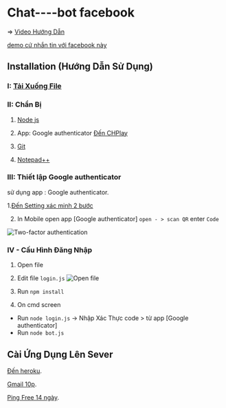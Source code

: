 # Chat----bot facebook 
=> [Video Hướng Dẫn](youtube)

[demo cứ nhắn tin với facebook này](https://www.facebook.com/vohuykhang0209)


## Installation (Hướng Dẫn Sử Dụng)

### I: [Tải Xuống File](https://codeload.github.com/seakBz/chatbot/zip/master)
### II: Chẩn Bị
1. [Node js](https://nodejs.org/dist/v10.16.3/node-v10.16.3-x64.msi)

2. App: Google authenticator [Đến CHPlay](https://play.google.com/store/apps/details?id=com.google.android.apps.authenticator2&hl=vi)

3. [Git](https://git-scm.com/download/win)

4. [Notepad++](https://codeload.github.com/huykhangvo/cmt/zip/master)

### III: Thiết lập Google authenticator
sử dụng app : Google authenticator.
	
1.[Đến Setting xác minh 2 bước](https://www.facebook.com/security/2fac/settings/)

2. In Mobile open app [Google authenticator] `open - > scan QR` enter `Code`


![Two-factor authentication](https://i.imgur.com/CVaokMR.png)

### IV - Cấu Hình Đăng Nhập
1. Open file
2. Edit file `login.js`
![Open file](https://i.imgur.com/QxJNrWy.png)

3. Run `npm install `
4. On cmd screen  
 - Run `node login.js` ->  Nhập Xác Thực code > từ app [Google authenticator]
 - Run `node bot.js`

## Cài Ứng Dụng Lên Sever
[Đến heroku](https://www.heroku.com/).

[Gmail 10p](https://10minutemail.net/?lang=vi).

[Ping Free 14 ngày](https://my.pingdom.com/).


 
